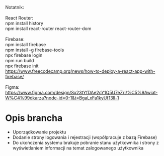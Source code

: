 Notatnik:<br>
<br>React Router: <br>
npm install history <br>
npm install react-router react-router-dom <br>
<br>Firebase: <br>
npm install firebase <br>
npm install -g firebase-tools <br>
npx firebase login <br>
npm run build <br>
npx firebase init <br>
https://www.freecodecamp.org/news/how-to-deploy-a-react-app-with-firebase/ <br>
<br> Figma: https://www.figma.com/design/Sx23tYfDAe2cY1Q5U7eZri/%C5%9Awiat-W%C4%99dkarza?node-id=0-1&t=BgaLxFa1kyUf13ll-1

<h1>Opis brancha</h1>
<ul>
<li>Uporządkowanie projektu</li>
<li>Dodanie strony logowania i rejestracji (współpracuje z bazą Firebase)</li>
<li>Do ukończenia systemu brakuje pobranie stanu użytkownika i strony z wyświetlaniem informacji na temat zalogowanego użytkownika</li>
</ul>
